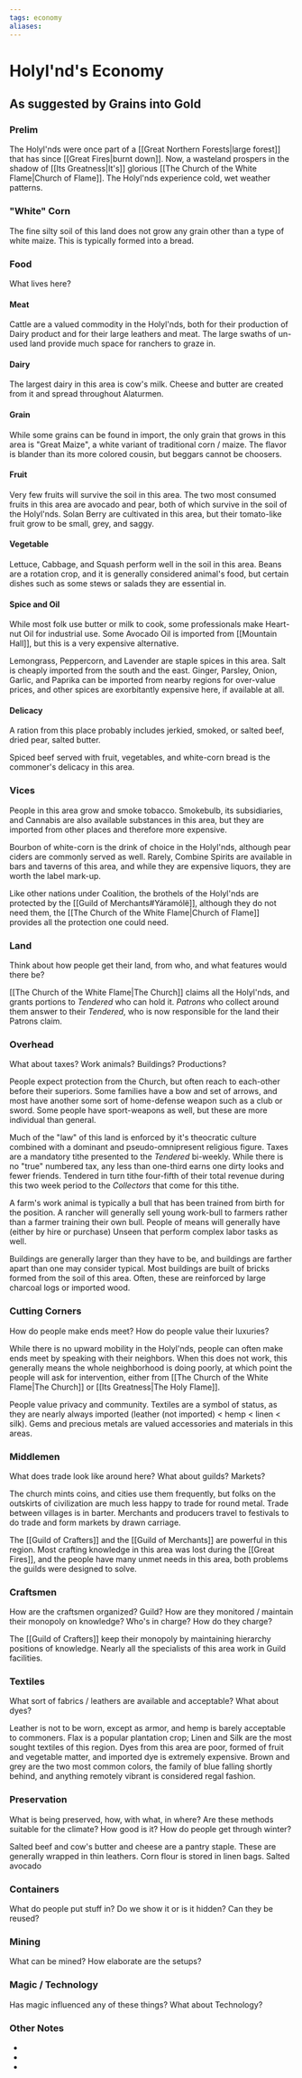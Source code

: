```yaml
---
tags: economy
aliases:
---
```


# Holyl'nd's Economy
## As suggested by Grains into Gold
### Prelim
The Holyl'nds were once part of a [[Great Northern Forests|large forest]] that has since [[Great Fires|burnt down]]. Now, a wasteland prospers in the shadow of [[Its Greatness|It's]] glorious [[The Church of the White Flame|Church of Flame]]. The Holyl'nds experience cold, wet weather patterns.

### "White" Corn
The fine silty soil of this land does not grow any grain other than a type of white maize. This is typically formed into a bread.

### Food
What lives here?
#### Meat
Cattle are a valued commodity in the Holyl'nds, both for their production of Dairy product and for their large leathers and meat. The large swaths of un-used land provide much space for ranchers to graze in.

#### Dairy
The largest dairy in this area is cow's milk. Cheese and butter are created from it and spread throughout Alaturmen.

#### Grain
While some grains can be found in import, the only grain that grows in this area is "Great Maize", a white variant of traditional corn / maize. The flavor is blander than its more colored cousin, but beggars cannot be choosers.

#### Fruit
Very few fruits will survive the soil in this area. The two most consumed fruits in this area are avocado and pear, both of which survive in the soil of the Holyl'nds. Solan Berry are cultivated in this area, but their tomato-like fruit grow to be small, grey, and saggy.

#### Vegetable
Lettuce, Cabbage, and Squash perform well in the soil in this area. Beans are a rotation crop, and it is generally considered animal's food, but certain dishes such as some stews or salads they are essential in.

#### Spice and Oil
While most folk use butter or milk to cook, some professionals make Heart-nut Oil for industrial use. Some Avocado Oil is imported from [[Mountain Hall]], but this is a very expensive alternative.

Lemongrass, Peppercorn, and Lavender are staple spices in this area. Salt is cheaply imported from the south and the east. Ginger, Parsley, Onion, Garlic, and Paprika can be imported from nearby regions for over-value prices, and other spices are exorbitantly expensive here, if available at all.

#### Delicacy
A ration from this place probably includes jerkied, smoked, or salted beef, dried pear, salted butter.

Spiced beef served with fruit, vegetables, and white-corn bread is the commoner's delicacy in this area.

### Vices
People in this area grow and smoke tobacco. Smokebulb, its subsidiaries, and Cannabis are also available substances in this area, but they are imported from other places and therefore more expensive.

Bourbon of white-corn is the drink of choice in the Holyl'nds, although pear ciders are commonly served as well. Rarely, Combine Spirits are available in bars and taverns of this area, and while they are expensive liquors, they are worth the label mark-up.

Like other nations under Coalition, the brothels of the Holyl'nds are protected by the [[Guild of Merchants#Yáramólë]], although they do not need them, the [[The Church of the White Flame|Church of Flame]] provides all the protection one could need.

### Land
Think about how people get their land, from who, and what features would there be?

[[The Church of the White Flame|The Church]] claims all the Holyl'nds, and grants portions to *Tendered* who can hold it. *Patrons* who collect around them answer to their *Tendered*, who is now responsible for the land their Patrons claim.

### Overhead
What about taxes? Work animals? Buildings? Productions?

People expect protection from the Church, but often reach to each-other before their superiors. Some families have a bow and set of arrows, and most have another some sort of home-defense weapon such as a club or sword. Some people have sport-weapons as well, but these are more individual than general.

Much of the "law" of this land is enforced by it's theocratic culture combined with a dominant and pseudo-omnipresent religious figure. Taxes are a mandatory tithe presented to the *Tendered* bi-weekly. While there is no "true" numbered tax, any less than one-third earns one dirty looks and fewer friends. Tendered in turn tithe four-fifth of their total revenue during this two week period to the *Collectors* that come for this tithe.

A farm's work animal is typically a bull that has been trained from birth for the position. A rancher will generally sell young work-bull to farmers rather than a farmer training their own bull. People of means will generally have (either by hire or purchase) Unseen that perform complex labor tasks as well.

Buildings are generally larger than they have to be, and buildings are farther apart than one may consider typical. Most buildings are built of bricks formed from the soil of this area. Often, these are reinforced by large charcoal logs or imported wood.

### Cutting Corners
How do people make ends meet? How do people value their luxuries?

While there is no upward mobility in the Holyl'nds, people can often make ends meet by speaking with their neighbors. When this does not work, this generally means the whole neighborhood is doing poorly, at which point the people will ask for intervention, either from [[The Church of the White Flame|The Church]] or [[Its Greatness|The Holy Flame]].

People value privacy and community. Textiles are a symbol of status, as they are nearly always imported (leather (not imported) < hemp < linen < silk). Gems and precious metals are valued accessories and materials in this areas. 

### Middlemen
What does trade look like around here? What about guilds? Markets?

The church mints coins, and cities use them frequently, but folks on the outskirts of civilization are much less happy to trade for round metal. Trade between villages is in barter. Merchants and producers travel to festivals to do trade and form markets by drawn carriage.

The [[Guild of Crafters]] and the [[Guild of Merchants]] are powerful in this region. Most crafting knowledge in this area was lost during the [[Great Fires]], and the people have many unmet needs in this area, both problems the guilds were designed to solve. 

### Craftsmen
How are the craftsmen organized? Guild? How are they monitored / maintain their monopoly on knowledge? Who's in charge? How do they charge?

The [[Guild of Crafters]] keep their monopoly by maintaining hierarchy positions of knowledge. Nearly all the specialists of this area work in Guild facilities.

### Textiles
What sort of fabrics / leathers are available and acceptable? What about dyes?

Leather is not to be worn, except as armor, and hemp is barely acceptable to commoners. Flax is a popular plantation crop; Linen and Silk are the most sought textiles of this region. Dyes from this area are poor, formed of fruit and vegetable matter, and imported dye is extremely expensive. Brown and grey are the two most common colors, the family of blue falling shortly behind, and anything remotely vibrant is considered regal fashion. 

### Preservation
What is being preserved, how, with what, in where? Are these methods suitable for the climate? How good is it? How do people get through winter? 

Salted beef and cow's butter and cheese are a pantry staple. These are generally wrapped in thin leathers. Corn flour is stored in linen bags. Salted avocado

### Containers
What do people put stuff in? Do we show it or is it hidden? Can they be reused?

### Mining
What can be mined? How elaborate are the setups?

### Magic / Technology
Has magic influenced any of these things? What about Technology?

### Other Notes
- 
- 
- 
